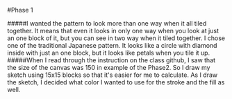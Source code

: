 #Phase 1

#####I wanted the pattern to look more than one way when it all tiled together. It means that even it looks in only  one way when you look at just an one block of it, but you can see in two way when it tiled together. I chose one of the traditional Japanese pattern. It looks like a circle with diamond inside with just an one block, but it looks like petals when you tile it up.
#####When I read through the instruction on the class github, I saw that the size of the canvas was 150 in example of the Phase2. So I draw my sketch using 15x15 blocks so that it's easier for me to calculate. As I draw the sketch, I decided what color I wanted to use for the stroke and the fill as well.
